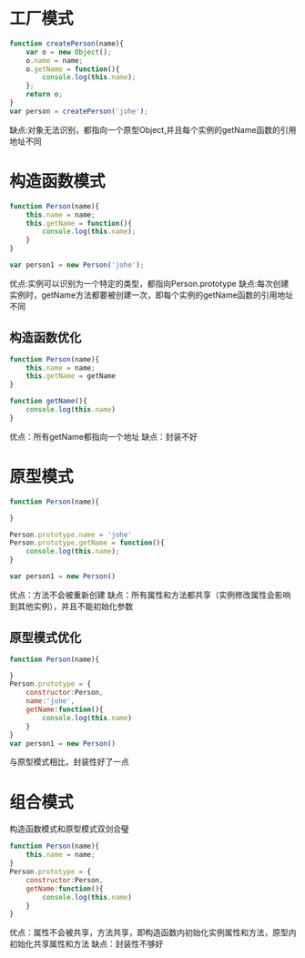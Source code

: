 <!--
 * @Description: 
 * @Author: johe.huang
 * @Date: 2020-03-15 18:20:52
 -->
# 工厂模式
```javascript
function createPerson(name){
    var o = new Object();
    o.name = name;
    o.getName = function(){
        console.log(this.name);
    };
    return o;
}
var person = createPerson('johe');
```
缺点:对象无法识别，都指向一个原型Object,并且每个实例的getName函数的引用地址不同

# 构造函数模式
```javascript
function Person(name){
    this.name = name;
    this.getName = function(){
        console.log(this.name);
    }
}

var person1 = new Person('johe');
```
优点:实例可以识别为一个特定的类型，都指向Person.prototype
缺点:每次创建实例时，getName方法都要被创建一次，即每个实例的getName函数的引用地址不同

## 构造函数优化
```javascript
function Person(name){
    this.name = name;
    this.getName = getName
}

function getName(){
    console.log(this.name)
}

```
优点：所有getName都指向一个地址
缺点：封装不好

# 原型模式
```javascript
function Person(name){

}

Person.prototype.name = 'johe'
Person.prototype.getName = function(){
    console.log(this.name);
}

var person1 = new Person()

```
优点：方法不会被重新创建
缺点：所有属性和方法都共享（实例修改属性会影响到其他实例），并且不能初始化参数

## 原型模式优化
``` javascript
function Person(name){

}
Person.prototype = {
    constructor:Person,
    name:'johe',
    getName:function(){
        console.log(this.name)
    }
}
var person1 = new Person()
```
与原型模式相比，封装性好了一点


# 组合模式
构造函数模式和原型模式双剑合璧

```javascript
function Person(name){
    this.name = name;
}
Person.prototype = {
    constructor:Person,
    getName:function(){
        console.log(this.name)
    }
}

```
优点：属性不会被共享，方法共享，即构造函数内初始化实例属性和方法，原型内初始化共享属性和方法
缺点：封装性不够好
